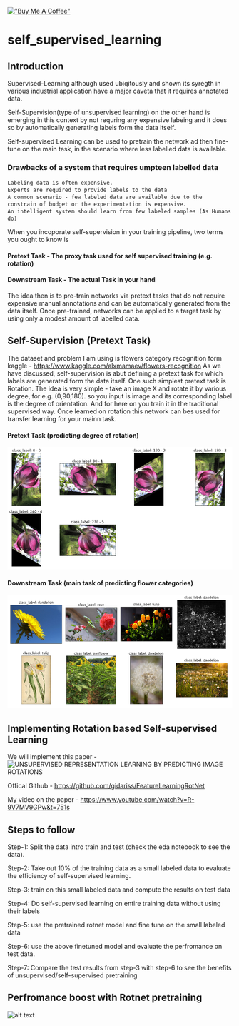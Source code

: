[!["Buy Me A Coffee"](https://www.buymeacoffee.com/assets/img/custom_images/orange_img.png)](https://www.buymeacoffee.com/anujshah645)

# self_supervised_learning

## Introduction
Supervised-Learning although used ubiqitously and shown its syregth in various industrial application have a major caveta that it requires annotated data.

Self-Supervision(type of unsupervised learning) on the other hand is emerging in this context by not requring any expensive labeing and it does so by automatically generating labels form the data itself.

Self-supervised Learning can be used to pretrain the network ad then fine-tune on the main task, in the scenario where less labelled data is available. 
### Drawbacks of a system that requires umpteen labelled data
    Labeling data is often expensive.
    Experts are required to provide labels to the data
    A common scenario - few labeled data are available due to the constrain of budget or the experimentation is expensive.
    An intelligent system should learn from few labeled samples (As Humans do)

When you incoporate self-supervision in your training pipeline, two terms you ought to know is
#### Pretext Task - The proxy task used for self supervised training (e.g. rotation)
#### Downstream Task - The actual Task in your hand

The idea then is to pre-train networks via pretext tasks that do not require expensive manual annotations and can be automatically generated from the data itself. Once pre-trained, networks can be applied to a target task by using only a modest amount of labelled data.

## Self-Supervision (Pretext Task)
The dataset and problem I am using is flowers category recognition form kaggle - https://www.kaggle.com/alxmamaev/flowers-recognition
As we have discussed, self-supervision is abut defining a pretext task for which labels are generated form the data itself. One such simplest pretext task is Rotation. The idea is very simple - take an image X and rotate it by various degree, for e.g. (0,90,180). so you input is image and its corresponding label is the degree of orientation. And for here on you train it in the traditional supervised way. Once learned on rotation this network can bes used for transfer learning for your mainn task.

#### Pretext Task (predicting degree of rotation)
![alt text](https://github.com/anujshah1003/self_supervised_learning/blob/master/readme_imgs/rotation.png)


#### Downstream Task (main task of predicting flower categories)
![alt text](https://github.com/anujshah1003/self_supervised_learning/blob/master/readme_imgs/main_task.png)

## Implementing Rotation based Self-supervised Learning
We will implement this paper - ![UNSUPERVISED REPRESENTATION LEARNING BY PREDICTING IMAGE ROTATIONS ](https://arxiv.org/abs/1803.07728)

Offical Github - https://github.com/gidariss/FeatureLearningRotNet

My video on the paper - https://www.youtube.com/watch?v=R-9V7MV9GPw&t=751s
## Steps to follow
Step-1: Split the data intro train and test (check the eda notebook to see the data).

Step-2: Take out 10% of the training data as a small labeled data to evaluate the efficiency of self-supervised learning.

Step-3: train on this small labeled data and compute the results on test data

Step-4: Do self-supervised learning on entire training data without using their labels

Step-5: use the pretrained rotnet model and fine tune on the small labeled data

Step-6: use the above finetuned model and evaluate the perfromance on test data.

Step-7: Compare the test results from step-3 with step-6 to see the benefits of unsupervised/self-supervised pretraining

## Perfromance boost with Rotnet pretraining
![alt text](https://github.com/anujshah1003/self_supervised_learning_pytorch/blob/master/readme_imgs/rotnet_tboard.png)

